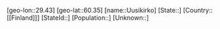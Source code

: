 ﻿---
location: [60.35,29.43]
mapzoom: [7,12] 
mapmarker: city 
type: City
tags:
- geo/City


SpocWebEntityId: 35153
isDeleted: false
confidential: public

---
[geo-lon::29.43]
[geo-lat::60.35]
[name::Uusikirko]
[State::]
[Country::[[Finland]]]
[StateId::]
[Population::]
[Unknown::]

